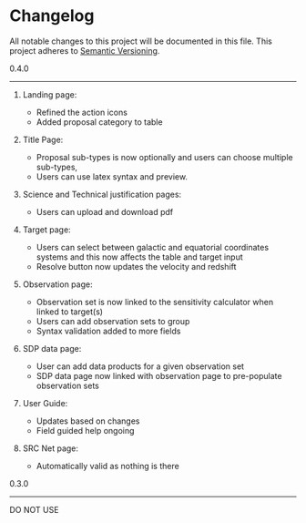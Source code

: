 Changelog
==========


All notable changes to this project will be documented in this file.
This project adheres to [Semantic Versioning](http://semver.org/).

0.4.0

*****

1. Landing page:
    - Refined the action icons
    - Added proposal category to table

2. Title Page:
     - Proposal sub-types is now optionally and users can choose multiple sub-types,
     - Users can use latex syntax and preview.

3. Science and Technical justification pages:
    - Users can upload and download pdf

4. Target page:
    - Users can select between galactic and equatorial coordinates systems and this now affects the table and target input
    - Resolve button now updates the velocity and redshift

5. Observation page:
    - Observation set is now linked to the sensitivity calculator when linked to target(s)
    - Users can add observation sets to group
    - Syntax validation added to more fields

6. SDP data page:
    - User can add data products for a given observation set
    - SDP data page now linked with observation page to pre-populate observation sets

7. User Guide:
    - Updates based on changes
    - Field guided help ongoing

8. SRC Net page:
    - Automatically valid as nothing is there


0.3.0

*****

DO NOT USE
